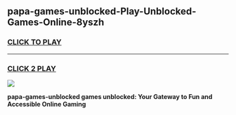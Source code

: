 
## papa-games-unblocked-Play-Unblocked-Games-Online-8yszh
<h3>
<a href="https://premium76.site?title=papa-games-unblocked&ref=25A">CLICK TO PLAY</a></h3>
<hr>

<h3>
<a href="https://premium76.site?title=papa-games-unblocked&ref=25A">CLICK 2 PLAY</a>
  
</h3>

<a href="https://premium76.site?title=papa-games-unblocked&ref=25A"><img src="https://clearcache.store/games.png"></a>


**papa-games-unblocked games unblocked: Your Gateway to Fun and Accessible Online Gaming**

